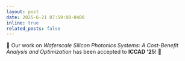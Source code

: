 ```yaml
---
layout: post
date: 2025-6-21 07:59:00-0400
inline: true
related_posts: false
---
```


:tada: Our work on *Waferscale Silicon Photonics Systems: A Cost-Benefit Analysis and Optimization* has been accepted to **ICCAD '25**! :tada: